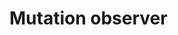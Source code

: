 <EuiPageHeader>
  <EuiPageHeaderSection>
    <EuiTitle @size="l">
      <h1>
        Mutation observer
      </h1>
    </EuiTitle>
  </EuiPageHeaderSection>
</EuiPageHeader>